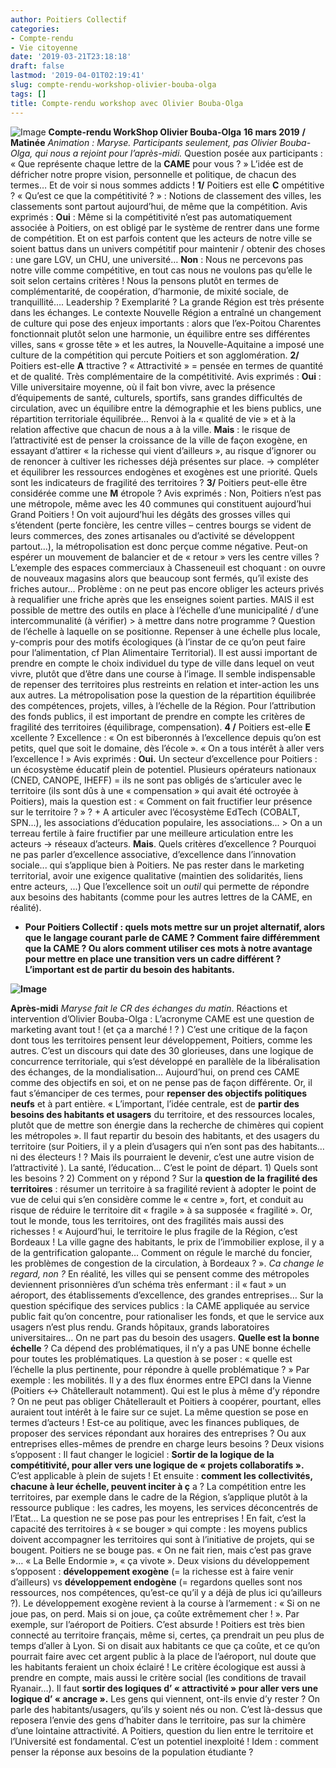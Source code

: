 ```yaml
---
author: Poitiers Collectif
categories:
- Compte-rendu
- Vie citoyenne
date: '2019-03-21T23:18:18'
draft: false
lastmod: '2019-04-01T02:19:41'
slug: compte-rendu-workshop-olivier-bouba-olga
tags: []
title: Compte-rendu workshop avec Olivier Bouba-Olga
---
```


![Image](http://poitierscollectif.fr/wp-content/uploads/2019/03/IMG_3988-1024x768.jpeg) **Compte-rendu WorkShop Olivier Bouba-Olga** **16 mars 2019** **/ Matinée** _Animation : Maryse. Participants seulement, pas Olivier Bouba-Olga, qui nous a rejoint pour l’après-midi._ Question posée aux participants : « Que représente chaque lettre de la **CAME** pour vous ? » L’idée est de défricher notre propre vision, personnelle et politique, de chacun des termes… Et de voir si nous sommes addicts ! **1/** Poitiers est elle **C** ompétitive ? « Qu’est ce que la compétitivité ? » : Notions de classement des villes, les classements sont partout aujourd’hui, de même que la compétition. Avis exprimés : **Oui** : Même si la compétitivité n’est pas automatiquement associée à Poitiers, on est obligé par le système de rentrer dans une forme de compétition. Et on est parfois content que les acteurs de notre ville se soient battus dans un univers compétitif pour maintenir / obtenir des choses : une gare LGV, un CHU, une université… **Non** : Nous ne percevons pas notre ville comme compétitive, en tout cas nous ne voulons pas qu’elle le soit selon certains critères ! Nous la pensons plutôt en termes de complémentarité, de coopération, d’harmonie, de mixité sociale, de tranquillité…. Leadership ? Exemplarité ? La grande Région est très présente dans les échanges. Le contexte Nouvelle Région a entraîné un changement de culture qui pose des enjeux importants : alors que l’ex-Poitou Charentes fonctionnait plutôt selon une harmonie, un équilibre entre ses différentes villes, sans « grosse tête » et les autres, la Nouvelle-Aquitaine a imposé une culture de la compétition qui percute Poitiers et son agglomération. **2/** Poitiers est-elle **A** ttractive ? « Attractivité » = pensée en termes de quantité et de qualité. Très complémentaire de la compétitivité. Avis exprimés : **Oui** : Ville universitaire moyenne, où il fait bon vivre, avec la présence d’équipements de santé, culturels, sportifs, sans grandes difficultés de circulation, avec un équilibre entre la démographie et les biens publics, une répartition territoriale équilibrée… Renvoi à la « qualité de vie » et à la relation affective que chacun de nous a à la ville. **Mais** : le risque de l’attractivité est de penser la croissance de la ville de façon exogène, en essayant d’attirer « la richesse qui vient d’ailleurs », au risque d’ignorer ou de renoncer à cultiver les richesses déjà présentes sur place. → compléter et équilibrer les ressources endogènes et exogènes est une priorité. Quels sont les indicateurs de fragilité des territoires ? **3/** Poitiers peut-elle être considérée comme une **M** étropole ? Avis exprimés : Non, Poitiers n’est pas une métropole, même avec les 40 communes qui constituent aujourd’hui Grand Poitiers ! On voit aujourd’hui les dégâts des grosses villes qui s’étendent (perte foncière, les centre villes – centres bourgs se vident de leurs commerces, des zones artisanales ou d’activité se développent partout...), la métropolisation est donc perçue comme négative. Peut-on espérer un mouvement de balancier et de « retour » vers les centre villes ? L’exemple des espaces commerciaux à Chasseneuil est choquant : on ouvre de nouveaux magasins alors que beaucoup sont fermés, qu’il existe des friches autour... Problème : on ne peut pas encore obliger les acteurs privés à requalifier une friche après que les enseignes soient parties. MAIS il est possible de mettre des outils en place à l’échelle d’une municipalité / d’une intercommunalité (à vérifier) > à mettre dans notre programme ? Question de l’échelle à laquelle on se positionne. Repenser à une échelle plus locale, y-compris pour des motifs écologiques (à l’instar de ce qu’on peut faire pour l’alimentation, cf Plan Alimentaire Territorial). Il est aussi important de prendre en compte le choix individuel du type de ville dans lequel on veut vivre, plutôt que d’être dans une course à l’image. Il semble indispensable de repenser des territoires plus restreints en relation et inter-action les uns aux autres. La métropolisation pose la question de la répartition équilibrée des compétences, projets, villes, à l’échelle de la Région. Pour l’attribution des fonds publics, il est important de prendre en compte les critères de fragilité des territoires (équilibrage, compensation). **4 /** Poitiers est-elle **E** xcellente ? Excellence : « On est biberonnés à l’excellence depuis qu’on est petits, quel que soit le domaine, dès l’école ». « On a tous intérêt à aller vers l’excellence ! » Avis exprimés : **Oui.** Un secteur d’excellence pour Poitiers : un écosystème éducatif plein de potentiel. Plusieurs opérateurs nationaux (CNED, CANOPE, IHEFF) = ils ne sont pas obligés de s’articuler avec le territoire (ils sont dûs à une « compensation » qui avait été octroyée à Poitiers), mais la question est : « Comment on fait fructifier leur présence sur le territoire ? » ? + A articuler avec l’écosystème EdTech (COBALT, SPN...), les associations d’éducation populaire, les associations... > On a un terreau fertile à faire fructifier par une meilleure articulation entre les acteurs → réseaux d’acteurs. **Mais**. Quels critères d’excellence ? Pourquoi ne pas parler d’excellence associative, d’excellence dans l’innovation sociale... qui s’applique bien à Poitiers. Ne pas rester dans le marketing territorial, avoir une exigence qualitative (maintien des solidarités, liens entre acteurs, ...) Que l’excellence soit un _outil_ qui permette de répondre aux besoins des habitants (comme pour les autres lettres de la CAME, en réalité). 

  * **Pour Poitiers Collectif : quels mots mettre sur un projet alternatif, alors que le langage courant parle de CAME ? Comment faire différemment que la CAME ? Ou alors comment utiliser ces mots à notre avantage pour mettre en place une transition vers un cadre différent ? L’important est de partir du besoin des habitants.**

**![Image](http://poitierscollectif.fr/wp-content/uploads/2019/03/IMG_4001-1024x768.jpeg)**

**Après-midi** _Maryse fait le CR des échanges du matin_. Réactions et intervention d’Olivier Bouba-Olga : L’acronyme CAME est une question de marketing avant tout ! (et ça a marché ! ? ) C’est une critique de la façon dont tous les territoires pensent leur développement, Poitiers, comme les autres. C’est un discours qui date des 30 glorieuses, dans une logique de concurrence territoriale, qui s’est développé en parallèle de la libéralisation des échanges, de la mondialisation… Aujourd’hui, on prend ces CAME comme des objectifs en soi, et on ne pense pas de façon différente. Or, il faut s’émanciper de ces termes, pour **repenser des objectifs politiques neufs** et à part entière. « L’important, l’idée centrale, est de **partir des besoins des habitants et usagers** du territoire, et des ressources locales, plutôt que de mettre son énergie dans la recherche de chimères qui copient les métropoles ». Il faut repartir du besoin des habitants, et des usagers du territoire (sur Poitiers, il y a plein d’usagers qui n’en sont pas des habitants… ni des électeurs ! ? Mais ils pourraient le devenir, c’est une autre vision de l’attractivité ). La santé, l’éducation… C’est le point de départ. 1) Quels sont les besoins ? 2) Comment on y répond ? Sur la **question de la fragilité des territoires** : résumer un territoire à sa fragilité revient à adopter le point de vue de celui qui s’en considère comme le « centre », fort, et conduit au risque de réduire le territoire dit « fragile » à sa supposée « fragilité ». Or, tout le monde, tous les territoires, ont des fragilités mais aussi des richesses ! « Aujourd’hui, le territoire le plus fragile de la Région, c’est Bordeaux ! La ville gagne des habitants, le prix de l’immobilier explose, il y a de la gentrification galopante… Comment on régule le marché du foncier, les problèmes de congestion de la circulation, à Bordeaux ? ». _Ca change le regard, non ?_ En réalité, les villes qui se pensent comme des métropoles deviennent prisonnières d’un schéma très enfermant : il « faut » un aéroport, des établissements d’excellence, des grandes entreprises… Sur la question spécifique des services publics : la CAME appliquée au service public fait qu’on concentre, pour rationaliser les fonds, et que le service aux usagers n’est plus rendu. Grands hôpitaux, grands laboratoires universitaires… On ne part pas du besoin des usagers. **Quelle est la bonne échelle** ? Ca dépend des problématiques, il n’y a pas UNE bonne échelle pour toutes les problématiques. La question à se poser : « quelle est l’échelle la plus pertinente, pour répondre à quelle problématique ? » Par exemple : les mobilités. Il y a des flux énormes entre EPCI dans la Vienne (Poitiers <-> Châtellerault notamment). Qui est le plus à même d’y répondre ? On ne peut pas obliger Châtellerault et Poitiers à coopérer, pourtant, elles auraient tout intérêt à le faire sur ce sujet. La même question se pose en termes d’acteurs ! Est-ce au politique, avec les finances publiques, de proposer des services répondant aux horaires des entreprises ? Ou aux entreprises elles-mêmes de prendre en charge leurs besoins ? Deux visions s’opposent : Il faut changer le logiciel : **Sortir de la logique de la compétitivité, pour aller vers une logique de « projets collaboratifs ».** C’est applicable à plein de sujets ! Et ensuite : **comment les collectivités, chacune à leur échelle, peuvent inciter à ç** a ? La compétition entre les territoires, par exemple dans le cadre de la Région, s’applique plutôt à la ressource publique : les cadres, les moyens, les services déconcentrés de l’Etat… La question ne se pose pas pour les entreprises ! En fait, c’est la capacité des territoires à « se bouger » qui compte : les moyens publics doivent accompagner les territoires qui sont à l’initiative de projets, qui se bougent. Poitiers ne se bouge pas. « On ne fait rien, mais c’est pas grave »… « La Belle Endormie », « ça vivote ». Deux visions du développement s’opposent : **développement exogène** (= la richesse est à faire venir d’ailleurs) vs **développement endogène** (= regardons quelles sont nos ressources, nos compétences, qu’est-ce qu’il y a déjà de plus ici qu’ailleurs ?). Le développement exogène revient à la course à l’armement : « Si on ne joue pas, on perd. Mais si on joue, ça coûte extrêmement cher ! ». Par exemple, sur l’aéroport de Poitiers. C’est absurde ! Poitiers est très bien connecté au territoire français, même si, certes, ça prendrait un peu plus de temps d’aller à Lyon. Si on disait aux habitants ce que ça coûte, et ce qu’on pourrait faire avec cet argent public à la place de l’aéroport, nul doute que les habitants feraient un choix éclairé ! Le critère écologique est aussi à prendre en compte, mais aussi le critère social (les conditions de travail Ryanair…). Il faut **sortir des logiques d’ « attractivité » pour aller vers une logique d’ « ancrage ».** Les gens qui viennent, ont-ils envie d’y rester ? On parle des habitants/usagers, qu’ils y soient nés ou non. C’est là-dessus que reposera l’envie des gens d’habiter dans le territoire, pas sur la chimère d’une lointaine attractivité. A Poitiers, question du lien entre le territoire et l’Université est fondamental. C’est un potentiel inexploité ! Idem : comment penser la réponse aux besoins de la population étudiante ?
